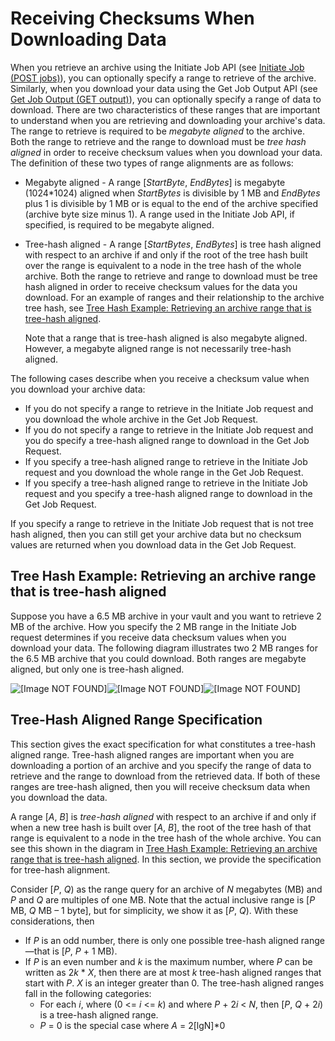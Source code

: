# Receiving Checksums When Downloading Data<a name="checksum-calculations-range"></a>

When you retrieve an archive using the Initiate Job API \(see [Initiate Job \(POST jobs\)](api-initiate-job-post.md)\), you can optionally specify a range to retrieve of the archive\. Similarly, when you download your data using the Get Job Output API \(see [Get Job Output \(GET output\)](api-job-output-get.md)\), you can optionally specify a range of data to download\. There are two characteristics of these ranges that are important to understand when you are retrieving and downloading your archive's data\. The range to retrieve is required to be *megabyte aligned* to the archive\. Both the range to retrieve and the range to download must be *tree hash aligned* in order to receive checksum values when you download your data\. The definition of these two types of range alignments are as follows:

 
+ Megabyte aligned \- A range \[*StartByte*, *EndBytes*\] is megabyte \(1024\*1024\) aligned when *StartBytes* is divisible by 1 MB and *EndBytes* plus 1 is divisible by 1 MB or is equal to the end of the archive specified \(archive byte size minus 1\)\. A range used in the Initiate Job API, if specified, is required to be megabyte aligned\.
+ Tree\-hash aligned \- A range \[*StartBytes*, *EndBytes*\] is tree hash aligned with respect to an archive if and only if the root of the tree hash built over the range is equivalent to a node in the tree hash of the whole archive\. Both the range to retrieve and range to download must be tree hash aligned in order to receive checksum values for the data you download\. For an example of ranges and their relationship to the archive tree hash, see [Tree Hash Example: Retrieving an archive range that is tree\-hash aligned](#checksum-calculations-upload-archive-with-ranges)\. 

  Note that a range that is tree\-hash aligned is also megabyte aligned\. However, a megabyte aligned range is not necessarily tree\-hash aligned\. 

The following cases describe when you receive a checksum value when you download your archive data:

 
+ If you do not specify a range to retrieve in the Initiate Job request and you download the whole archive in the Get Job Request\. 
+ If you do not specify a range to retrieve in the Initiate Job request and you do specify a tree\-hash aligned range to download in the Get Job Request\.
+ If you specify a tree\-hash aligned range to retrieve in the Initiate Job request and you download the whole range in the Get Job Request\. 
+ If you specify a tree\-hash aligned range to retrieve in the Initiate Job request and you specify a tree\-hash aligned range to download in the Get Job Request\. 

If you specify a range to retrieve in the Initiate Job request that is not tree hash aligned, then you can still get your archive data but no checksum values are returned when you download data in the Get Job Request\.

## Tree Hash Example: Retrieving an archive range that is tree\-hash aligned<a name="checksum-calculations-upload-archive-with-ranges"></a>

Suppose you have a 6\.5 MB archive in your vault and you want to retrieve 2 MB of the archive\. How you specify the 2 MB range in the Initiate Job request determines if you receive data checksum values when you download your data\. The following diagram illustrates two 2 MB ranges for the 6\.5 MB archive that you could download\. Both ranges are megabyte aligned, but only one is tree\-hash aligned\. 

 

![\[Image NOT FOUND\]](http://docs.aws.amazon.com/amazonglacier/latest/dev/images/TreeHash-ArchiveWithRanges.png)![\[Image NOT FOUND\]](http://docs.aws.amazon.com/amazonglacier/latest/dev/)![\[Image NOT FOUND\]](http://docs.aws.amazon.com/amazonglacier/latest/dev/)

## Tree\-Hash Aligned Range Specification<a name="tree-hash-algorithm"></a>

This section gives the exact specification for what constitutes a tree\-hash aligned range\. Tree\-hash aligned ranges are important when you are downloading a portion of an archive and you specify the range of data to retrieve and the range to download from the retrieved data\. If both of these ranges are tree\-hash aligned, then you will receive checksum data when you download the data\. 

A range \[*A*, *B*\] is *tree\-hash aligned* with respect to an archive if and only if when a new tree hash is built over \[*A*, *B*\], the root of the tree hash of that range is equivalent to a node in the tree hash of the whole archive\. You can see this shown in the diagram in [Tree Hash Example: Retrieving an archive range that is tree\-hash aligned](#checksum-calculations-upload-archive-with-ranges)\. In this section, we provide the specification for tree\-hash alignment\.

Consider \[*P*, *Q*\) as the range query for an archive of *N* megabytes \(MB\) and *P* and *Q* are multiples of one MB\. Note that the actual inclusive range is \[*P* MB, *Q* MB – 1 byte\], but for simplicity, we show it as \[*P*, *Q*\)\. With these considerations, then

 
+ If *P* is an odd number, there is only one possible tree\-hash aligned range—that is \[*P*, *P* \+ 1 MB\)\.
+ If *P* is an even number and *k* is the maximum number, where *P* can be written as 2*k* \* *X*, then there are at most *k* tree\-hash aligned ranges that start with *P*\. *X* is an integer greater than 0\. The tree\-hash aligned ranges fall in the following categories: 
  + For each *i*, where \(0 <= *i* <= *k*\) and where *P* \+ 2*i* < *N*, then \[*P*, *Q* \+ 2*i*\) is a tree\-hash aligned range\.
  + *P* = 0 is the special case where *A* = 2\[lgN\]\*0
